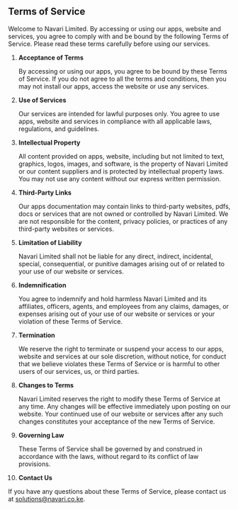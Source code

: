 ## Terms of Service

Welcome to Navari Limited. By accessing or using our apps, website and services, you agree to comply with and be bound by the following Terms of Service. Please read these terms carefully before using our services.

1.  **Acceptance of Terms**
    
    By accessing or using our apps, you agree to be bound by these Terms of Service. If you do not agree to all the terms and conditions, then you may not install our apps, access the website or use any services.
    
2.  **Use of Services**
    
    Our services are intended for lawful purposes only. You agree to use apps, website and services in compliance with all applicable laws, regulations, and guidelines.
    
4.  **Intellectual Property**
    
    All content provided on apps, website, including but not limited to text, graphics, logos, images, and software, is the property of Navari Limited or our content suppliers and is protected by intellectual property laws. You may not use any content without our express written permission.
    
5.  **Third-Party Links**
    
    Our apps documentation may contain links to third-party websites, pdfs, docs or services that are not owned or controlled by Navari Limited. We are not responsible for the content, privacy policies, or practices of any third-party websites or services.
    
6.  **Limitation of Liability**
    
    Navari Limited shall not be liable for any direct, indirect, incidental, special, consequential, or punitive damages arising out of or related to your use of our website or services.
    
7.  **Indemnification**
    
    You agree to indemnify and hold harmless Navari Limited and its affiliates, officers, agents, and employees from any claims, damages, or expenses arising out of your use of our website or services or your violation of these Terms of Service.
    
8.  **Termination**
    
    We reserve the right to terminate or suspend your access to our apps, website and services at our sole discretion, without notice, for conduct that we believe violates these Terms of Service or is harmful to other users of our services, us, or third parties.
    
9.  **Changes to Terms**
    
    Navari Limited reserves the right to modify these Terms of Service at any time. Any changes will be effective immediately upon posting on our website. Your continued use of our website or services after any such changes constitutes your acceptance of the new Terms of Service.
    
10.  **Governing Law**
    
     These Terms of Service shall be governed by and construed in accordance with the laws, without regard to its conflict of law provisions.
    
11.  **Contact Us**
    
  If you have any questions about these Terms of Service, please contact us at solutions@navari.co.ke.
